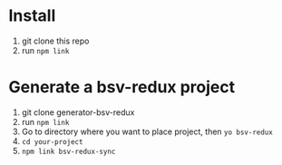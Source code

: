 # Install
1. git clone this repo
2. run ```npm link```

# Generate a bsv-redux project
1. git clone generator-bsv-redux
2. run ```npm link```
4. Go to directory where you want to place project, then ```yo bsv-redux```
5. ```cd your-project```
6. ```npm link bsv-redux-sync```